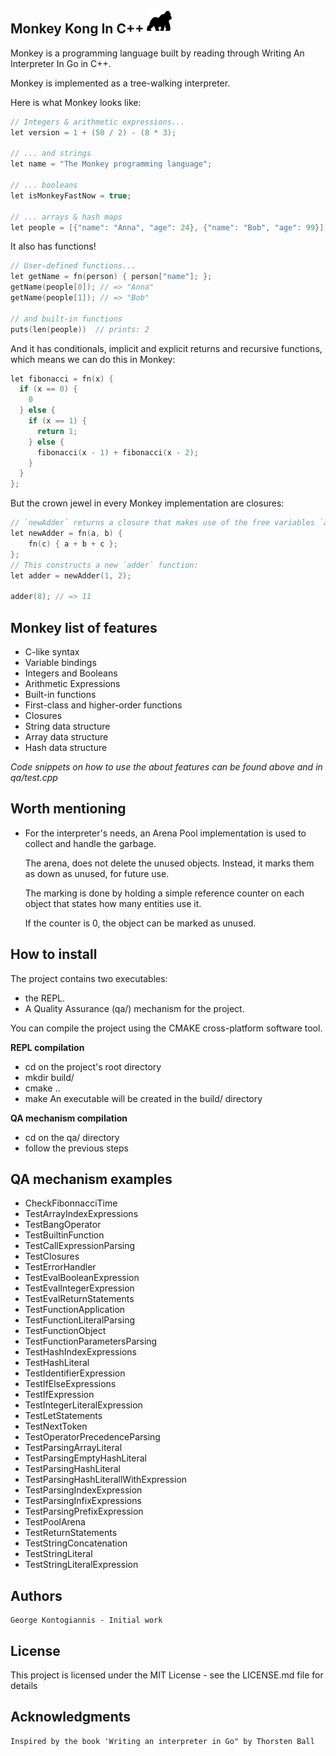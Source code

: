 ## Monkey Kong In C++   <img src="conf/gorilla-facing-right.png" width="40">
Monkey is a programming language built by reading through Writing An Interpreter In Go in C++.

Monkey is implemented as a tree-walking interpreter.

Here is what Monkey looks like:

```c++
// Integers & arithmetic expressions...
let version = 1 + (50 / 2) - (8 * 3);

// ... and strings
let name = "The Monkey programming language";

// ... booleans
let isMonkeyFastNow = true;

// ... arrays & hash maps
let people = [{"name": "Anna", "age": 24}, {"name": "Bob", "age": 99}];
```

It also has functions!

```c++
// User-defined functions...
let getName = fn(person) { person["name"]; };
getName(people[0]); // => "Anna"
getName(people[1]); // => "Bob"

// and built-in functions
puts(len(people))  // prints: 2
```

And it has conditionals, implicit and explicit returns and recursive functions, which means we can do this in Monkey:

```c++
let fibonacci = fn(x) {
  if (x == 0) {
    0
  } else {
    if (x == 1) {
      return 1;
    } else {
      fibonacci(x - 1) + fibonacci(x - 2);
    }
  }
};
```

But the crown jewel in every Monkey implementation are closures:

```c++
// `newAdder` returns a closure that makes use of the free variables `a` and `b`:
let newAdder = fn(a, b) {
    fn(c) { a + b + c };
};
// This constructs a new `adder` function:
let adder = newAdder(1, 2);

adder(8); // => 11
```

## Monkey list of features

* C-like syntax
* Variable bindings
* Integers and Booleans
* Arithmetic Expressions
* Built-in functions
* First-class and higher-order functions
* Closures
* String data structure
* Array data structure
* Hash data structure

*Code snippets on how to use the about features can be found above and in qa/test.cpp*

## Worth mentioning
* For the interpreter's needs, an Arena Pool implementation is used to collect and handle the garbage.

  The arena, does not delete the unused objects. Instead, it marks them as down as unused, for future use.
  
  The marking is done by holding a simple reference counter on each object that states how many entities use it.
  
  If the counter is 0, the object can be marked as unused.
  

## How to install
The project contains two executables:
* the REPL.
* A Quality Assurance (qa/) mechanism for the project.

 You can compile the project using the CMAKE cross-platform software tool.
 
__REPL compilation__
* cd on the project's root directory
* mkdir build/
* cmake ..
* make
An executable will be created in the build/ directory

__QA mechanism compilation__
* cd on the qa/ directory
* follow the previous steps

## QA mechanism examples
* CheckFibonnacciTime
* TestArrayIndexExpressions
* TestBangOperator
* TestBuiltinFunction
* TestCallExpressionParsing
* TestClosures
* TestErrorHandler
* TestEvalBooleanExpression
* TestEvalIntegerExpression
* TestEvalReturnStatements
* TestFunctionApplication
* TestFunctionLiteralParsing
* TestFunctionObject
* TestFunctionParametersParsing
* TestHashIndexExpressions
* TestHashLiteral
* TestIdentifierExpression
* TestIfElseExpressions
* TestIfExpression
* TestIntegerLiteralExpression
* TestLetStatements
* TestNextToken
* TestOperatorPrecedenceParsing
* TestParsingArrayLiteral
* TestParsingEmptyHashLiteral
* TestParsingHashLiteral
* TestParsingHashLiterallWithExpression
* TestParsingIndexExpression
* TestParsingInfixExpressions
* TestParsingPrefixExpression
* TestPoolArena
* TestReturnStatements
* TestStringConcatenation
* TestStringLiteral
* TestStringLiteralExpression

## Authors

    George Kontogiannis - Initial work

## License

This project is licensed under the MIT License - see the LICENSE.md file for details

## Acknowledgments
    Inspired by the book 'Writing an interpreter in Go" by Thorsten Ball
